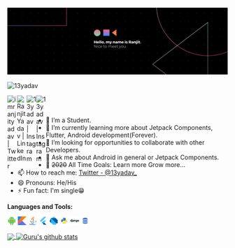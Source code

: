 ![Cover picture](covers/intro.png)
<!-- ### Hi there 👋 -->

<!-- ## Nice meeting you, I'm [Ranjit Yadav][linkedin] -->

<p align="left"> <img src="https://komarev.com/ghpvc/?username=13yadav&label=Views&color=blue&style=plastic" alt="13yadav" /> </p>

[<img align="left" alt="imranjityadav | Twitter" width="22px" src="https://cdn.jsdelivr.net/npm/simple-icons@v3/icons/twitter.svg" />][twitter]
[<img align="left" alt="Ranjit Yadav | LinkedIn" width="22px" src="https://cdn.jsdelivr.net/npm/simple-icons@v3/icons/linkedin.svg" />][linkedin]
[<img align="left" alt="13yadav | Instagram" width="22px" src="https://cdn.jsdelivr.net/npm/simple-icons@v3/icons/instagram.svg" />][instagram]
[<img align="left" alt="13yadav | Instagram" width="22px" src="https://cdn.jsdelivr.net/npm/simple-icons@v3/icons/facebook.svg" />][facebook]

<br/>
<br/>

- 🔭 I’m a Student.
- 🌱 I’m currently learning more about Jetpack Components, Flutter, Android development(Forever).
- 👯 I’m looking for opportunities to collaborate with other Developers.
- 💬 Ask me about Android in general or Jetpack Components.
- 🥅 ~~2020~~ All Time Goals: Learn more Grow more...
- 📫 How to reach me: [Twitter - @13yadav_][twitter]
- 😄 Pronouns: He/His
- ⚡ Fun fact: I'm single😁

**Languages and Tools:**  

<code><img height="20" src="https://raw.githubusercontent.com/github/explore/80688e429a7d4ef2fca1e82350fe8e3517d3494d/topics/android/android.png"></code>
<code><img height="20" src="https://raw.githubusercontent.com/github/explore/80688e429a7d4ef2fca1e82350fe8e3517d3494d/topics/kotlin/kotlin.png"></code>
<code><img height="20" src="https://raw.githubusercontent.com/github/explore/80688e429a7d4ef2fca1e82350fe8e3517d3494d/topics/java/java.png"></code>
<code><img height="20" src="https://raw.githubusercontent.com/github/explore/80688e429a7d4ef2fca1e82350fe8e3517d3494d/topics/flutter/flutter.png"></code>
<code><img height="20" src="https://raw.githubusercontent.com/github/explore/80688e429a7d4ef2fca1e82350fe8e3517d3494d/topics/dart/dart.png"></code>
<code><img height="20" src="https://raw.githubusercontent.com/github/explore/80688e429a7d4ef2fca1e82350fe8e3517d3494d/topics/python/python.png"></code>
<code><img height="20" src="https://raw.githubusercontent.com/github/explore/80688e429a7d4ef2fca1e82350fe8e3517d3494d/topics/django/django.png"></code>
<code><img height="20" src="https://raw.githubusercontent.com/github/explore/80688e429a7d4ef2fca1e82350fe8e3517d3494d/topics/sql/sql.png"></code>

<a href="https://github.com/13yadav">
  <img align="center" src="https://github-readme-stats.vercel.app/api/top-langs/?username=13yadav&theme=light&hide_langs_below=1" />
</a>
<a href="https://github.com/13yadav">
 <img align="center" src="https://github-readme-stats.vercel.app/api?username=13yadav&show_icons=true&theme=light&line_height=27" alt="Guru's github stats"/>
</a>

<!-- Links  -->

[twitter]: https://twitter.com/imranjityadav
[instagram]: https://instagram.com/13yadav
[linkedin]: https://linkedin.com/in/13yadav
[facebook]: https://facebook.com/13ydv
[github]: https://github.com/13yadav

